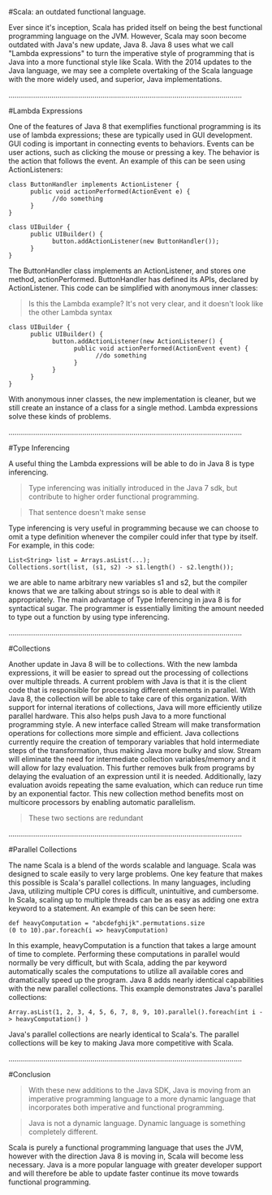 #Scala: an outdated functional language.

Ever since it's inception, Scala has prided itself on being the best functional programming language on the JVM.
However, Scala may soon become outdated with Java's new update, Java 8.
Java 8 uses what we call "Lambda expressions" to turn the imperative style of programming that is Java into a more functional style like Scala.
With the 2014 updates to the Java language, we may see a complete overtaking of the Scala language with the more widely used, and superior, Java implementations.

..................................................................................................................

#Lambda Expressions

One of the features of Java 8 that exemplifies functional programming is its use of lambda expressions; these are typically used in GUI development.
GUI coding is important in connecting events to behaviors.
Events can be user actions, such as clicking the mouse or pressing a key.
The behavior is the action that follows the event.
An example of this can be seen using ActionListeners:

    class ButtonHandler implements ActionListener {
          public void actionPerformed(ActionEvent e) {
                //do something
          }
    }

    class UIBuilder {
          public UIBuilder() {
                button.addActionListener(new ButtonHandler());
          }
    }

The ButtonHandler class implements an ActionListener, and stores one method, actionPerformed.
ButtonHandler has defined its APIs, declared by ActionListener. 
This code can be simplified with anonymous inner classes:

>Is this the Lambda example? It's not very clear, and it doesn't look like the other Lambda syntax

    class UIBuilder {
          public UIBuilder() {
                button.addActionListener(new ActionListener() {
                      public void actionPerformed(ActionEvent event) {
                            //do something
                      }
                }
          }
    }

With anonymous inner classes, the new implementation is cleaner, but we still create an instance of a class for a single method.
Lambda expressions solve these kinds of problems. 

..................................................................................................................

#Type Inferencing

A useful thing the Lambda expressions will be able to do in Java 8 is type inferencing. 

>Type inferencing was initially introduced in the Java 7 sdk, but contribute to higher order functional programming. 

>That sentence doesn't make sense

Type inferencing is very useful in programming because we can choose to omit a type definition whenever the compiler could infer that type by itself. 
For example, in this code:

    List<String> list = Arrays.asList(...);
    Collections.sort(list, (s1, s2) -> s1.length() - s2.length());
     
we are able to name arbitrary new variables s1 and s2, but the compiler knows that we are talking about strings so is able to deal with it appropriately. 
The main advantage of Type Inferencing in java 8 is for syntactical sugar. The programmer is essentially limiting the amount needed to type out a function by using type inferencing.

..................................................................................................................

#Collections

Another update in Java 8 will be to collections. 
With the new lambda expressions, it will be easier to spread out the processing of collections over multiple threads. 
A current problem with Java is that it is the client code that is responsible for processing different elements in parallel. 
With Java 8, the collection will be able to take care of this organization. 
With support for internal iterations of collections, Java will more efficiently utilize parallel hardware. 
This also helps push Java to a more functional programming style. 
A new interface called Stream will make transformation operations for collections more simple and efficient. 
Java collections currently require the creation of temporary variables that hold intermediate steps of the transformation, thus making Java more bulky and slow. 
Stream will eliminate the need for intermediate collection variables/memory and it will allow for lazy evaluation. 
This further removes bulk from programs by delaying the evaluation of an expression until it is needed. 
Additionally, lazy evaluation avoids repeating the same evaluation, which can reduce run time by an exponential factor. 
This new collection method benefits most on multicore processors by enabling automatic parallelism.

>These two sections are redundant

..................................................................................................................

#Parallel Collections

The name Scala is a blend of the words scalable and language.
Scala was designed to scale easily to very large problems.
One key feature that makes this possible is Scala's parallel collections.
In many languages, including Java, utilizing multiple CPU cores is difficult, unintuitive, and cumbersome.
In Scala, scaling up to multiple threads can be as easy as adding one extra keyword to a statement.
An example of this can be seen here:

    def heavyComputation = "abcdefghijk".permutations.size
    (0 to 10).par.foreach(i => heavyComputation)

In this example, heavyComputation is a function that takes a large amount of time to complete.
Performing these computations in parallel would normally be very difficult, but with Scala, adding the par keyword automatically scales the computations to utilize all available cores and dramatically speed up the program.
Java 8 adds nearly identical capabilities with the new parallel collections.
This example demonstrates Java's parallel collections:

    Array.asList(1, 2, 3, 4, 5, 6, 7, 8, 9, 10).parallel().foreach(int i -> heavyComputation() )

Java's parallel collections are nearly identical to Scala's.
The parallel collections will be key to making Java more competitive with Scala.

..................................................................................................................

#Conclusion

>With these new additions to the Java SDK, Java is moving from an imperative programming language to a more dynamic language that incorporates both imperative and functional programming. 

>Java is not a dynamic language. Dynamic language is something completely different.

Scala is purely a functional programming language that uses the JVM, however with the direction Java 8 is moving in, Scala will become less necessary. 
Java is a more popular language with greater developer support and will therefore be able to update faster continue its move towards functional programming.
